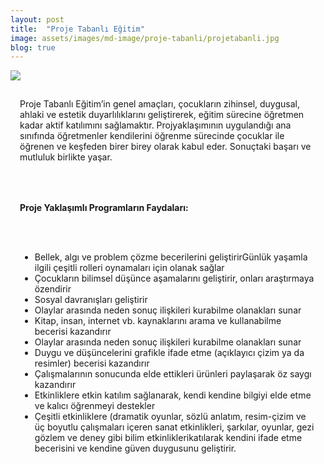 ```yaml
---
layout: post
title:  "Proje Tabanlı Eğitim"
image: assets/images/md-image/proje-tabanli/projetabanli.jpg
blog: true
---
```

<section>
    <div class="container">
        <div class="row">
            <div class="col-md-6 text-center my-auto">
              <img src="{{ site.baseurl }}/assets/images/md-image/proje-tabanli/projetabanli.jpg">
            </div>
            <div class="col-md-6 my-auto" style="margin: 0px;padding: 15px;">
                <p>Proje Tabanlı Eğitim’in genel amaçları, çocukların zihinsel, duygusal, ahlaki ve estetik duyarlılıklarını geliştirerek, eğitim sürecine öğretmen kadar aktif katılımını sağlamaktır. Projyaklaşımının uygulandığı ana sınıfında öğretmenler
                    kendilerini öğrenme sürecinde çocuklar ile öğrenen ve keşfeden birer birey olarak kabul eder. Sonuçtaki başarı ve mutluluk birlikte yaşar.<br></p>
            </div>
        </div>
        <div class="row">
            <div class="col-md-12 col-xl-12" style="margin: 0px;padding: 15px;">
                <h4 class="text-center"><strong>Proje Yaklaşımlı Programların Faydaları:</strong><br></h4>
            </div>
            <div class="col-md-12 col-xl-12" style="margin: 0px;padding: 15px;">
                <ul>
                    <li>Bellek, algı ve problem çözme becerilerini geliştirirGünlük yaşamla ilgili çeşitli rolleri oynamaları için olanak sağlar<br></li>
                    <li>Çocukların bilimsel düşünce aşamalarını geliştirir, onları araştırmaya özendirir<br></li>
                    <li>Sosyal davranışları geliştirir<br></li>
                    <li>Olaylar arasında neden sonuç ilişkileri kurabilme olanakları sunar<br></li>
                    <li>Kitap, insan, internet vb. kaynaklarını arama ve kullanabilme becerisi kazandırır<br></li>
                    <li>Olaylar arasında neden sonuç ilişkileri kurabilme olanakları sunar<br></li>
                    <li>Duygu ve düşüncelerini grafikle ifade etme (açıklayıcı çizim ya da resimler) becerisi kazandırır<br></li>
                    <li>Çalışmalarının sonucunda elde ettikleri ürünleri paylaşarak öz saygı kazandırır<br></li>
                    <li>Etkinliklere etkin katılım sağlanarak, kendi kendine bilgiyi elde etme ve kalıcı öğrenmeyi destekler<br></li>
                    <li>Çeşitli etkinliklere (dramatik oyunlar, sözlü anlatım, resim-çizim ve üç boyutlu çalışmaları içeren sanat etkinlikleri, şarkılar, oyunlar, gezi gözlem ve deney gibi bilim etkinliklerikatılarak kendini ifade etme becerisini ve
                        kendine güven duygusunu geliştirir.<br></li>
                </ul>
            </div>
        </div>
    </div>
</section>